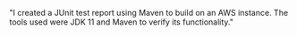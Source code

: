 "I created a JUnit test report using Maven to build on an AWS instance. The tools used were JDK 11 and Maven to verify its functionality."